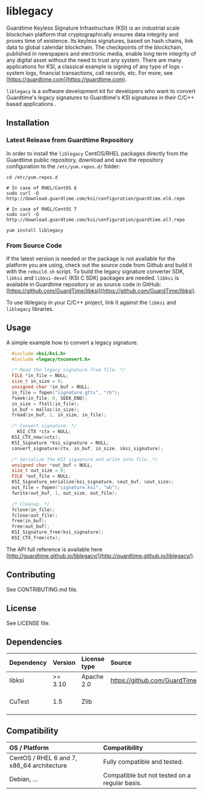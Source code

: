 # liblegacy #
Guardtime Keyless Signature Infrastructure (KSI) is an industrial scale blockchain platform that cryptographically
ensures data integrity and proves time of existence. Its keyless signatures, based on hash chains, link data to global
calendar blockchain. The checkpoints of the blockchain, published in newspapers and electronic media, enable long term
integrity of any digital asset without the need to trust any system. There are many applications for KSI, a classical
example is signing of any type of logs - system logs, financial transactions, call records, etc. For more,
see [https://guardtime.com](https://guardtime.com).

`liblegacy` is a software development kit for developers who want to convert Guardtime's legacy signatures to
Guardtime's KSI signatures in their C/C++ based applications .

## Installation ##

### Latest Release from Guardtime Repository

In order to install the `liblegacy` CentOS/RHEL packages directly from the Guardtime public repository, download and save the repository configuration to the `/etc/yum.repos.d/` folder:

```
cd /etc/yum.repos.d

# In case of RHEL/CentOS 6
sudo curl -O http://download.guardtime.com/ksi/configuration/guardtime.el6.repo

# In case of RHEL/CentOS 7
sudo curl -O http://download.guardtime.com/ksi/configuration/guardtime.el7.repo

yum install liblegacy
```

### From Source Code

If the latest version is needed or the package is not available for the platform you are using, check out the source code from Github and build it with the `rebuild.sh` script. To build the legacy signature converter SDK, `libksi` and `libksi-devel` (KSI C SDK) packages are needed. `libksi` is available in Guardtime repository or as source code in GitHub: [https://github.com/GuardTime/libksi](https://github.com/GuardTime/libksi).

To use liblegacy in your C/C++ project, link it against the `libksi` and `liblegacy` libraries.

## Usage ##

A simple example how to convert a legacy signature:
```C
  #include <ksi/ksi.h>
  #include <legacy/tsconvert.h>

  /* Read the legacy signature from file. */
  FILE *in_file = NULL;
  size_t in_size = 0;
  unsigned char *in_buf = NULL;
  in_file = fopen("signature.gtts", "rb");
  fseek(in_file, 0, SEEK_END);
  in_size = ftell(in_file);
  in_buf = malloc(in_size);
  fread(in_buf, 1, in_size, in_file);

  /* Convert signature. */
	KSI_CTX *ctx = NULL;
  KSI_CTX_new(&ctx);
  KSI_Signature *ksi_signature = NULL;
  convert_signature(ctx, in_buf, in_size, &ksi_signature);

  /* Serialize the KSI signature and write into file. */
  unsigned char *out_buf = NULL;
  size_t out_size = 0;
  FILE *out_file = NULL;
  KSI_Signature_serialize(ksi_signature, &out_buf, &out_size);
  out_file = fopen("signature.ksi", "wb");
  fwrite(out_buf, 1, out_size, out_file);

  /* Cleanup. */
  fclose(in_file);
  fclose(out_file);
  free(in_buf);
  free(out_buf);
  KSI_Signature_free(ksi_signature);
  KSI_CTX_free(ctx);
```

The API full reference is available here [http://guardtime.github.io/liblegacy/](http://guardtime.github.io/liblegacy/).

## Contributing ##

See CONTRIBUTING.md file.

## License ##

See LICENSE file.

## Dependencies ##
| Dependency        | Version                           | License type | Source                         | Notes |
| :---              | :---                              | :---         | :---                           |:---   |
| libksi            | >= 3.10 | Apache 2.0   | https://github.com/GuardTime/libksi       |  |
| CuTest            | 1.5                               | Zlib         |                                | Required only for testing. |

## Compatibility ##
| OS / Platform                              | Compatibility                                |
| :---                                       | :---                                         |
| CentOS / RHEL 6 and 7, x86_64 architecture | Fully compatible and tested.                  |
| Debian, ...                                | Compatible but not tested on a regular basis. |
